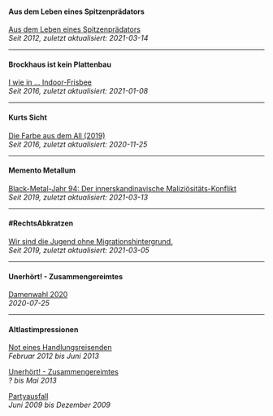 #### Aus dem Leben eines Spitzenprädators

[Aus dem Leben eines Spitzenprädators](sptznprdtr.md)<br>
_Seit 2012, zuletzt aktualisiert: 2021-03-14_

<hr>

#### Brockhaus ist kein Plattenbau

[I wie in ... Indoor-Frisbee](brckhs.md)<br>
_Seit 2016, zuletzt aktualisiert: 2021-01-08_

<hr>

#### Kurts Sicht

[Die Farbe aus dem All (2019)](krtsscht.md)<br>
_Seit 2016, zuletzt aktualisiert: 2020-11-25_

<hr>

#### Memento Metallum

[Black-Metal-Jahr 94: Der innerskandinavische Maliziösitäts-Konflikt](mtllm210313.md)<br>
_Seit 2019, zuletzt aktualisiert: 2021-03-13_

<hr>

#### #RechtsAbkratzen

[Wir sind die Jugend ohne Migrationshintergrund.](rchts.md)<br>
_Seit 2019, zuletzt aktualisiert: 2021-03-05_

<hr>

#### Unerhört! - Zusammengereimtes

[Damenwahl 2020](zusates-dawazwa.md)<br>
_2020-07-25_

<hr>

#### Altlastimpressionen

[Not eines Handlungsreisenden](hndlngsrsndr.md)<br>
_Februar 2012 bis Juni 2013_

[Unerhört! - Zusammengereimtes](zsmmngrmts.md)<br>
_? bis Mai 2013_

[Partyausfall](prtsfll.md)<br>
_Juni 2009 bis Dezember 2009_
